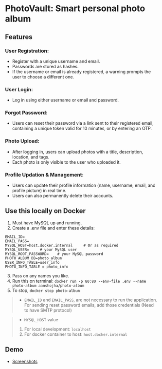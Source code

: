 # PhotoVault: Smart personal photo album

## Features

### User Registration:
* Register with a unique username and email.
* Passwords are stored as hashes.
* If the username or email is already registered, a warning prompts the user to choose a different one.

### User Login:
* Log in using either username or email and password.

### Forgot Password:
* Users can reset their password via a link sent to their registered email, containing a unique token valid for 10 minutes, or by entering an OTP.

### Photo Upload:
* After logging in, users can upload photos with a title, description, location, and tags.
* Each photo is only visible to the user who uploaded it.

### Profile Updation & Management:
* Users can update their profile information (name, username, email, and profile picture) in real time.
* Users can also permanently delete their accounts.

## Use this locally on Docker
1. Must have MySQL up and running.
2. Create a .env file and enter these details:
```env
EMAIL_ID=
EMAIL_PASS=
MYSQL_HOST=host.docker.internal     # Or as required
MYSQL_USER=     # your MySQL user
MYSQL_ROOT_PASSWORD=    # your MySQL password
PHOTO_ALBUM_DB=photo_album
USER_INFO_TABLE=user_info
PHOTO_INFO_TABLE = photo_info
```
3. Pass on any names you like.
4. Run this on terminal: `docker run -p 80:80 --env-file .env --name photo-album aanshojha/photo-album`
5. To stop, `docker stop photo-album`
> * `EMAIL_ID` and `EMAIL_PASS`, are not necessary to run the application. For sending reset password emails, add those credentials (Need to have SMTP protocol)

> * `MYSQL_HOST` value
> 1. For local development: `localhost`
> 2. For docker container to host: `host.docker.internal`

## Demo
* [Screenshots](https://drive.google.com/drive/folders/1xg2_eAXhRO3Mm3c6d4-09u8ZaiAOuRxZ?usp=sharing)